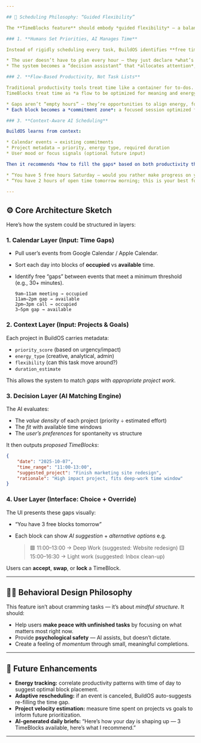 ```yaml
---

## 🧭 Scheduling Philosophy: “Guided Flexibility”

The **TimeBlocks feature** should embody *guided flexibility* — a balance between automation and user agency.

### 1. **Humans Set Priorities, AI Manages Time**

Instead of rigidly scheduling every task, BuildOS identifies **free time gaps** in a user’s calendar, then intelligently suggests *what to do* in those spaces.

* The user doesn’t have to plan every hour — they just declare *what’s important right now*.
* The system becomes a “decision assistant” that *allocates attention*, not just time.

### 2. **Flow-Based Productivity, Not Task Lists**

Traditional productivity tools treat time like a container for to-dos.
TimeBlocks treat time as *a flow to be optimized for meaning and energy*.

* Gaps aren’t “empty hours” — they’re opportunities to align energy, focus, and goals.
* Each block becomes a *commitment zone*: a focused session optimized for one cognitive mode (deep work, light admin, creative, social).

### 3. **Context-Aware AI Scheduling**

BuildOS learns from context:

* Calendar events → existing commitments
* Project metadata → priority, energy type, required duration
* User mood or focus signals (optional future input)

Then it recommends *how to fill the gaps* based on both productivity theory and the user’s intent:

* “You have 5 free hours Saturday — would you rather make progress on your book or your fitness project?”
* “You have 2 hours of open time tomorrow morning; this is your best focus window for deep work.”

---
```


## ⚙️ Core Architecture Sketch

Here’s how the system could be structured in layers:

### 1. **Calendar Layer (Input: Time Gaps)**

- Pull user’s events from Google Calendar / Apple Calendar.
- Sort each day into blocks of **occupied** vs **available** time.
- Identify free “gaps” between events that meet a minimum threshold (e.g., 30+ minutes).

    ```text
    9am–11am meeting → occupied
    11am–2pm gap → available
    2pm–3pm call → occupied
    3–5pm gap → available
    ```

### 2. **Context Layer (Input: Projects & Goals)**

Each project in BuildOS carries metadata:

- `priority_score` (based on urgency/impact)
- `energy_type` (creative, analytical, admin)
- `flexibility` (can this task move around?)
- `duration_estimate`

This allows the system to match _gaps_ with _appropriate project work_.

### 3. **Decision Layer (AI Matching Engine)**

The AI evaluates:

- The _value density_ of each project (priority ÷ estimated effort)
- The _fit_ with available time windows
- The _user’s preferences_ for spontaneity vs structure

It then outputs _proposed TimeBlocks_:

```json
{
	"date": "2025-10-07",
	"time_range": "11:00-13:00",
	"suggested_project": "Finish marketing site redesign",
	"rationale": "High impact project, fits deep-work time window"
}
```

### 4. **User Layer (Interface: Choice + Override)**

The UI presents these gaps visually:

- “You have 3 free blocks tomorrow”
- Each block can show _AI suggestion_ + _alternative options_
  e.g.

    > 🟩 11:00–13:00 → Deep Work (suggested: Website redesign)
    > 🟨 15:00–16:30 → Light work (suggested: Inbox clean-up)

Users can **accept**, **swap**, or **lock** a TimeBlock.

---

## 🧘‍♂️ Behavioral Design Philosophy

This feature isn’t about cramming tasks — it’s about _mindful structure_.
It should:

- Help users **make peace with unfinished tasks** by focusing on what matters most right now.
- Provide **psychological safety** — AI assists, but doesn’t dictate.
- Create a feeling of _momentum_ through small, meaningful completions.

---

## 🔮 Future Enhancements

- **Energy tracking:** correlate productivity patterns with time of day to suggest optimal block placement.
- **Adaptive rescheduling:** if an event is canceled, BuildOS auto-suggests re-filling the time gap.
- **Project velocity estimation:** measure time spent on projects vs goals to inform future prioritization.
- **AI-generated daily briefs:** “Here’s how your day is shaping up — 3 TimeBlocks available, here’s what I recommend.”

---
